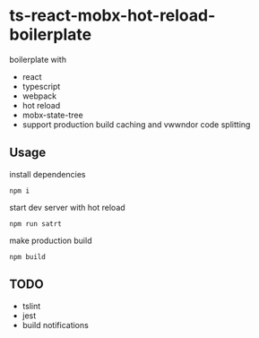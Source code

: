 # ts-react-mobx-hot-reload-boilerplate

boilerplate with
 - react
 - typescript
 - webpack
 - hot reload
 - mobx-state-tree
 - support production build caching and vwwndor code splitting
 
 
## Usage
install dependencies
```
npm i
```

start dev server with hot reload
```
npm run satrt
```


make production build
```
npm build
```

## TODO
 - tslint
 - jest
 - build notifications


